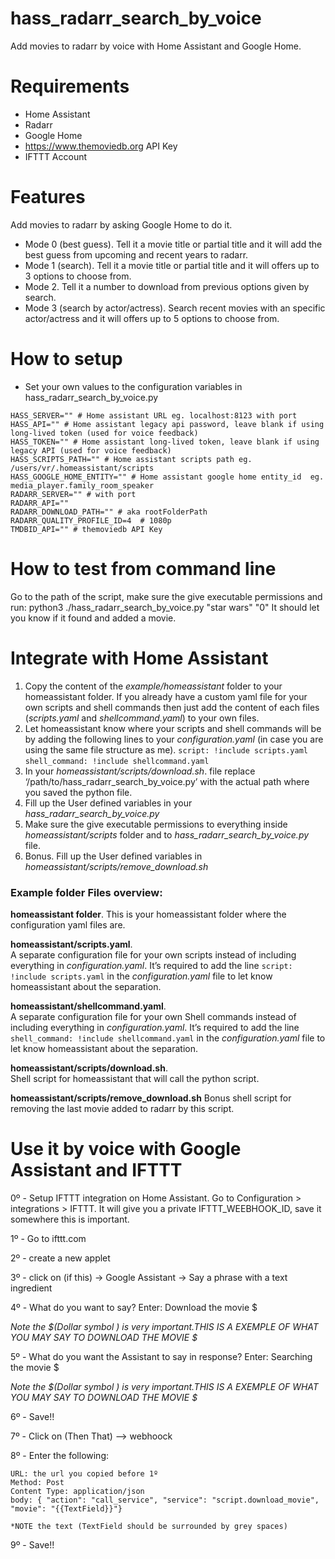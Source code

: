 # hass_radarr_search_by_voice
Add movies to radarr by voice with Home Assistant and Google Home.


# Requirements
- Home Assistant
- Radarr
- Google Home
- https://www.themoviedb.org API Key
- IFTTT Account

# Features
Add movies to radarr by asking Google Home to do it.
- Mode 0 (best guess). Tell it a movie title or partial title and it will add the best guess from upcoming and recent years to radarr.
- Mode 1 (search). Tell it a movie title or partial title and it will offers up to 3 options to choose from.
- Mode 2. Tell it a number to download from previous options given by search.
- Mode 3 (search by actor/actress). Search recent movies with an specific actor/actress and it will offers up to 5 options to choose from.

# How to setup
- Set your own values to the configuration variables in hass_radarr_search_by_voice.py
```
HASS_SERVER="" # Home assistant URL eg. localhost:8123 with port
HASS_API="" # Home assistant legacy api password, leave blank if using long-lived token (used for voice feedback)
HASS_TOKEN="" # Home assistant long-lived token, leave blank if using legacy API (used for voice feedback)
HASS_SCRIPTS_PATH="" # Home assistant scripts path eg. /users/vr/.homeassistant/scripts
HASS_GOOGLE_HOME_ENTITY="" # Home assistant google home entity_id  eg. media_player.family_room_speaker
RADARR_SERVER="" # with port
RADARR_API=""
RADARR_DOWNLOAD_PATH="" # aka rootFolderPath
RADARR_QUALITY_PROFILE_ID=4  # 1080p
TMDBID_API="" # themoviedb API Key
```

# How to test from command line
Go to the path of the script, make sure the give executable permissions and run:
python3 ./hass_radarr_search_by_voice.py "star wars" "0"
It should let you know if it found and added a movie.

# Integrate with Home Assistant
1. Copy the content of the _example/homeassistant_ folder to your homeassistant folder. If you already have a custom yaml file for your own scripts and shell commands then just add the content of each files (_scripts.yaml_ and _shellcommand.yaml_) to your own files.
2. Let homeassistant know where your scripts and shell commands will be by adding the following lines to your _configuration.yaml_ (in case you are using the same file structure as me).
```script: !include scripts.yaml```
```shell_command: !include shellcommand.yaml```
3. In your _homeassistant/scripts/download.sh_.  file replace ‘/path/to/hass_radarr_search_by_voice.py’ with the actual path where you saved the python file.
4. Fill up the User defined variables in your _hass_radarr_search_by_voice.py_
5. Make sure the give executable permissions to everything inside _homeassistant/scripts_ folder and to _hass_radarr_search_by_voice.py_ file.
6. Bonus. Fill up the User defined variables in _homeassistant/scripts/remove_download.sh_

### Example folder Files overview:

**homeassistant folder**.
This is your homeassistant folder where the configuration yaml files are.

**homeassistant/scripts.yaml**.  
A separate configuration file for your own scripts  instead of including everything in _configuration.yaml_. It’s required to add the line `script: !include scripts.yaml` in the _configuration.yaml_ file to let know homeassistant about the separation.

**homeassistant/shellcommand.yaml**.  
A separate configuration file for your own Shell commands  instead of including everything in _configuration.yaml_. It’s required to add the line `shell_command: !include shellcommand.yaml` in the _configuration.yaml_ file to let know homeassistant about the separation.

**homeassistant/scripts/download.sh**.  
Shell script for homeassistant that will call the python script.

**homeassistant/scripts/remove_download.sh**
Bonus shell script for removing the last movie added to radarr by this script.

# Use it by voice with Google Assistant and IFTTT
 0º - Setup IFTTT integration on Home Assistant. Go to Configuration > integrations > IFTTT. It will give you a private IFTTT_WEEBHOOK_ID, save it somewhere this is important.
 
 1º - Go to ifttt.com
 
 2º - create a new applet
 
 3º - click on (if this) -> Google Assistant -> Say a phrase with a text ingredient
 
 4º - What do you want to say? Enter: Download the movie $
   
   *Note the $(Dollar symbol ) is very important.THIS IS A EXEMPLE OF WHAT YOU MAY SAY TO DOWNLOAD THE MOVIE $*

5º - What do you want the Assistant to say in response? Enter: Searching the movie $
     
   *Note the $(Dollar symbol ) is very important.THIS IS A EXEMPLE OF WHAT YOU MAY SAY TO DOWNLOAD THE MOVIE $*
 
 6º - Save!!
 
 7º - Click on (Then That) --> webhoock

8º - Enter the following:
    
    URL: the url you copied before 1º 
    Method: Post
    Content Type: application/json
    body: { "action": "call_service", "service": "script.download_movie", "movie": "{{TextField}}"} 
    
    *NOTE the text (TextField should be surrounded by grey spaces)
 
 9º - Save!!
